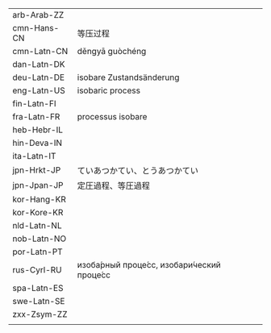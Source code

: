 | | | |
|-|-|-|
| arb-Arab-ZZ |  |  |
| cmn-Hans-CN | 等压过程 |  |
| cmn-Latn-CN | děngyā guòchéng |  |
| dan-Latn-DK |  |  |
| deu-Latn-DE | isobare Zustandsänderung |  |
| eng-Latn-US | isobaric process |  |
| fin-Latn-FI |  |  |
| fra-Latn-FR | processus isobare |  |
| heb-Hebr-IL |  |  |
| hin-Deva-IN |  |  |
| ita-Latn-IT |  |  |
| jpn-Hrkt-JP | ていあつかてい、とうあつかてい |  |
| jpn-Jpan-JP | 定圧過程、等圧過程 |  |
| kor-Hang-KR |  |  |
| kor-Kore-KR |  |  |
| nld-Latn-NL |  |  |
| nob-Latn-NO |  |  |
| por-Latn-PT |  |  |
| rus-Cyrl-RU | изоба́рный проце́сс, изобари́ческий проце́сс |  |
| spa-Latn-ES |  |  |
| swe-Latn-SE |  |  |
| zxx-Zsym-ZZ |  |  |
|  |  |  |
